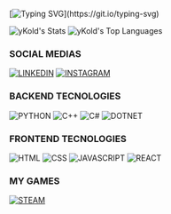 <!--- - 👋 Hi, I’m @yKold
- 👀 I’m interested in becoming a good developer!
- 🌱 I’m currently learning ASP.NET CORE and Java
- 💞️ I’m looking to collaborate on the future technology.
- 📫 How to reach me? Links bellow. --->
[![Typing SVG](https://readme-typing-svg.herokuapp.com?font=Fira+Code&weight=500&size=25&duration=3000&pause=500&multiline=true&random=false&width=850&height=200&lines=%F0%9F%91%8B+Hello%2C+I'm+Gabriel;%F0%9F%91%80+I%E2%80%99m+interested+in+becoming+a+good+developer!;%F0%9F%8C%B1+I%E2%80%99m+currently+learning+ASP.NET+CORE+and+Java.;%F0%9F%92%9E%EF%B8%8F+I%E2%80%99m+looking+to+collaborate+on+the+future+technology.;%F0%9F%93%AB+How+to+reach+me%3F+%E3%85%A4%E3%85%A4%E3%85%A4%E3%85%A4%E3%85%A4%E3%85%A4Links+bellow.)](https://git.io/typing-svg)

![yKold's Stats](https://github-readme-stats.vercel.app/api?username=yKold&theme=dracula&show_icons=true&hide_border=true&count_private=false)
![yKold's Top Languages](https://github-readme-stats.vercel.app/api/top-langs/?username=yKold&theme=dracula&show_icons=true&hide_border=true&layout=compact)

<h3>SOCIAL MEDIAS</h3>

[![LINKEDIN](https://img.shields.io/badge/LinkedIn-0077B5?style=for-the-badge&logo=linkedin&logoColor=white)](https://www.linkedin.com/in/gabriel-ykold/)
[![INSTAGRAM](https://img.shields.io/badge/Instagram-E4405F?style=for-the-badge&logo=instagram&logoColor=white)](https://www.instagram.com/gabriel_ykold/)

<h3>BACKEND TECNOLOGIES</h3>

![PYTHON](https://img.shields.io/badge/Python-14354C?style=for-the-badge&logo=python&logoColor=white)
![C++](https://img.shields.io/badge/C%2B%2B-00599C?style=for-the-badge&logo=c%2B%2B&logoColor=white)
![C#](https://img.shields.io/badge/C%23-239120?style=for-the-badge&logo=c-sharp&logoColor=white)
![DOTNET](https://img.shields.io/badge/.NET-5C2D91?style=for-the-badge&logo=.net&logoColor=white)

<h3>FRONTEND TECNOLOGIES</h3>

![HTML](https://img.shields.io/badge/HTML5-E34F26?style=for-the-badge&logo=html5&logoColor=white)
![CSS](https://img.shields.io/badge/CSS3-1572B6?style=for-the-badge&logo=css3&logoColor=white)
![JAVASCRIPT](https://img.shields.io/badge/JavaScript-323330?style=for-the-badge&logo=javascript&logoColor=F7DF1E)
![REACT](https://img.shields.io/badge/React-20232A?style=for-the-badge&logo=react&logoColor=61DAFB)

<h3>MY GAMES</h3>

[![STEAM](https://img.shields.io/badge/Steam-000000?style=for-the-badge&logo=steam&logoColor=white)](https://steamcommunity.com/profiles/76561198307205636/)

<!---
yKold/yKold is a ✨ special ✨ repository because its `README.md` (this file) appears on your GitHub profile.
You can click the Preview link to take a look at your changes.
--->
